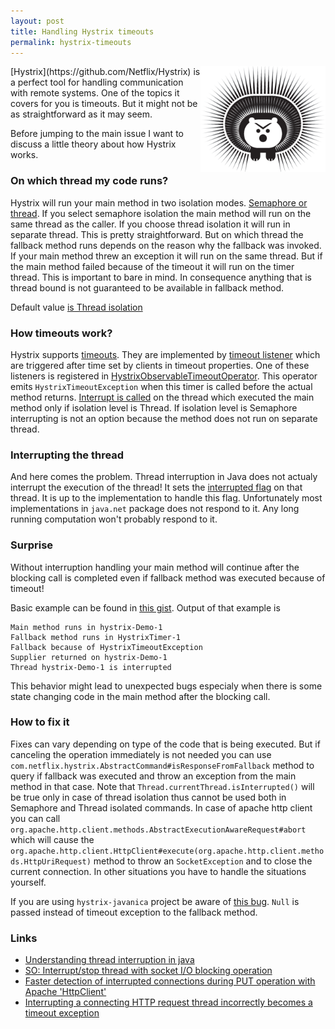 ```yaml
---
layout: post
title: Handling Hystrix timeouts
permalink: hystrix-timeouts
--- 
```

<img src="img/hystrix.png" width="200" style="float: right;">
[Hystrix](https://github.com/Netflix/Hystrix) is a perfect tool for handling communication with remote systems. One of the topics it covers for you is timeouts. But it might not be as straightforward as it may seem.

Before jumping to the main issue I want to discuss a little theory about how Hystrix works.

### On which thread my code runs?
Hystrix will run your main method in two isolation modes. [Semaphore or thread](https://github.com/Netflix/Hystrix/wiki/How-it-Works#isolation).
If you select semaphore isolation the main method will run on the same thread as the caller. If you choose thread isolation it will run in separate thread. This is pretty straightforward. But on which thread the fallback method runs depends on the reason why the fallback was invoked. 
If your main method threw an exception it will run on the same thread. But if the main method failed because of the timeout it will run on the timer thread. This is important to bare in mind. In consequence anything that is thread bound is not guaranteed to be available in fallback method.

Default value [is Thread isolation](https://github.com/Netflix/Hystrix/wiki/Configuration#execution.isolation.strategy)

### How timeouts work?
Hystrix supports [timeouts](https://github.com/Netflix/Hystrix/wiki/Configuration#execution.isolation.thread.timeoutInMilliseconds). 
They are implemented by [timeout listener](https://github.com/Netflix/Hystrix/blob/master/hystrix-core/src/main/java/com/netflix/hystrix/util/HystrixTimer.java#L110) which are triggered after time set by clients in timeout properties. One of these listeners is registered in [HystrixObservableTimeoutOperator](https://github.com/Netflix/Hystrix/blob/master/hystrix-core/src/main/java/com/netflix/hystrix/AbstractCommand.java#L1173). This operator emits `HystrixTimeoutException` when this timer is called before the actual method returns. [Interrupt is called](https://github.com/Netflix/Hystrix/blob/master/hystrix-core/src/main/java/com/netflix/hystrix/HystrixCommand.java#L404) on the thread which executed the main method only if isolation level is Thread. If isolation level is Semaphore interrupting is not an option because the method does not run on separate thread.

### Interrupting the thread
And here comes the problem. Thread interruption in Java does not actualy interrupt the execution of the thread! It sets the [interrupted flag](https://docs.oracle.com/javase/specs/jls/se8/html/jls-17.html#jls-17.2.3) on that thread. It is up to the implementation to handle this flag. Unfortunately most implementations in `java.net` package does not respond to it. Any long running computation won't probably respond to it. 

### Surprise
Without interruption handling your main method will continue after the blocking call is completed even if fallback method was executed because of timeout!

Basic example can be found in [this gist](https://gist.github.com/DominikMostek/ec9c72052a645d8f73e24055142a6177).
Output of that example is

```
Main method runs in hystrix-Demo-1
Fallback method runs in HystrixTimer-1
Fallback because of HystrixTimeoutException
Supplier returned on hystrix-Demo-1
Thread hystrix-Demo-1 is interrupted
```

This behavior might lead to unexpected bugs especialy when there is some state changing code in the main method after the blocking call.

### How to fix it
Fixes can vary depending on type of the code that is being executed. But if canceling the operation immediately is not needed you can use `com.netflix.hystrix.AbstractCommand#isResponseFromFallback` method to query if fallback was executed and throw an exception from the main method in that case. 
Note that `Thread.currentThread.isInterrupted()` will be true only in case of thread isolation thus cannot be used both in Semaphore and Thread isolated commands.
In case of apache http client you can call `org.apache.http.client.methods.AbstractExecutionAwareRequest#abort` which will cause the `org.apache.http.client.HttpClient#execute(org.apache.http.client.methods.HttpUriRequest)` method to throw an `SocketException` and to close the current connection. In other situations you have to handle the situations yourself.


If you are using `hystrix-javanica` project be aware of [this bug](https://github.com/Netflix/Hystrix/issues/974). `Null` is passed instead of timeout exception to the fallback method.

### Links

- [Understanding thread interruption in java](https://praveer09.github.io/technology/2015/12/06/understanding-thread-interruption-in-java/)
- [SO: Interrupt/stop thread with socket I/O blocking operation](http://stackoverflow.com/questions/12315149/interrupt-stop-thread-with-socket-i-o-blocking-operation)
- [Faster detection of interrupted connections during PUT operation with Apache 'HttpClient'](http://stackoverflow.com/questions/25168586/faster-detection-of-interrupted-connections-during-put-operation-with-apache-ht)
- [Interrupting a connecting HTTP request thread incorrectly becomes a timeout exception](https://issues.apache.org/jira/browse/HTTPCLIENT-731)

